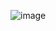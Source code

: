 ![image](https://github.com/nvttoan/project1_hust/assets/96952153/1a957684-ac2b-49ea-8fab-85e6dbbf711c)
